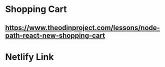 # Shopping Cart
## https://www.theodinproject.com/lessons/node-path-react-new-shopping-cart

# Netlify Link
